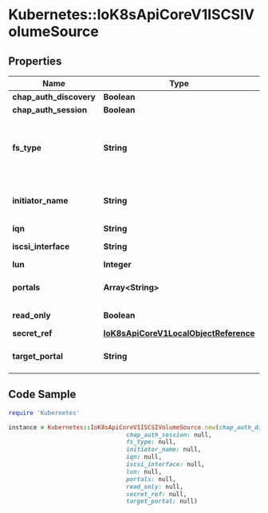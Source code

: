 # Kubernetes::IoK8sApiCoreV1ISCSIVolumeSource

## Properties

Name | Type | Description | Notes
------------ | ------------- | ------------- | -------------
**chap_auth_discovery** | **Boolean** | whether support iSCSI Discovery CHAP authentication | [optional] 
**chap_auth_session** | **Boolean** | whether support iSCSI Session CHAP authentication | [optional] 
**fs_type** | **String** | Filesystem type of the volume that you want to mount. Tip: Ensure that the filesystem type is supported by the host operating system. Examples: \&quot;ext4\&quot;, \&quot;xfs\&quot;, \&quot;ntfs\&quot;. Implicitly inferred to be \&quot;ext4\&quot; if unspecified. More info: https://kubernetes.io/docs/concepts/storage/volumes#iscsi | [optional] 
**initiator_name** | **String** | Custom iSCSI Initiator Name. If initiatorName is specified with iscsiInterface simultaneously, new iSCSI interface &lt;target portal&gt;:&lt;volume name&gt; will be created for the connection. | [optional] 
**iqn** | **String** | Target iSCSI Qualified Name. | 
**iscsi_interface** | **String** | iSCSI Interface Name that uses an iSCSI transport. Defaults to &#39;default&#39; (tcp). | [optional] 
**lun** | **Integer** | iSCSI Target Lun number. | 
**portals** | **Array&lt;String&gt;** | iSCSI Target Portal List. The portal is either an IP or ip_addr:port if the port is other than default (typically TCP ports 860 and 3260). | [optional] 
**read_only** | **Boolean** | ReadOnly here will force the ReadOnly setting in VolumeMounts. Defaults to false. | [optional] 
**secret_ref** | [**IoK8sApiCoreV1LocalObjectReference**](IoK8sApiCoreV1LocalObjectReference.md) |  | [optional] 
**target_portal** | **String** | iSCSI Target Portal. The Portal is either an IP or ip_addr:port if the port is other than default (typically TCP ports 860 and 3260). | 

## Code Sample

```ruby
require 'Kubernetes'

instance = Kubernetes::IoK8sApiCoreV1ISCSIVolumeSource.new(chap_auth_discovery: null,
                                 chap_auth_session: null,
                                 fs_type: null,
                                 initiator_name: null,
                                 iqn: null,
                                 iscsi_interface: null,
                                 lun: null,
                                 portals: null,
                                 read_only: null,
                                 secret_ref: null,
                                 target_portal: null)
```


